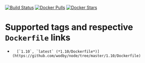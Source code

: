 [![Build Status](https://travis-ci.org/wodby/node.svg?branch=master)](https://travis-ci.org/wodby/node)
[![Docker Pulls](https://img.shields.io/docker/pulls/wodby/node.svg)](https://hub.docker.com/r/wodby/node)
[![Docker Stars](https://img.shields.io/docker/stars/wodby/node.svg)](https://hub.docker.com/r/wodby/node)

# Supported tags and respective `Dockerfile` links

-       [`1.10`, `latest` (*1.10/Dockerfile*)](https://github.com/wodby/node/tree/master/1.10/Dockerfile)
